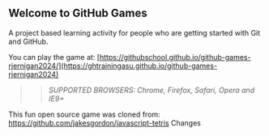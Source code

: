 ## Welcome to GitHub Games

A project based learning activity for people who are getting started with Git and GitHub.

You can play the game at: [https://githubschool.github.io/github-games-rjernigan2024/](https://ghtrainingasu.github.io/github-games-rjernigan2024)

>> _*SUPPORTED BROWSERS*: Chrome, Firefox, Safari, Opera and IE9+_

This fun open source game was cloned from: https://github.com/jakesgordon/javascript-tetris
Changes
